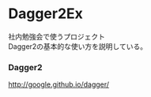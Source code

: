 Dagger2Ex 
========================

社内勉強会で使うプロジェクト  
Dagger2の基本的な使い方を説明している。


### Dagger2
http://google.github.io/dagger/
